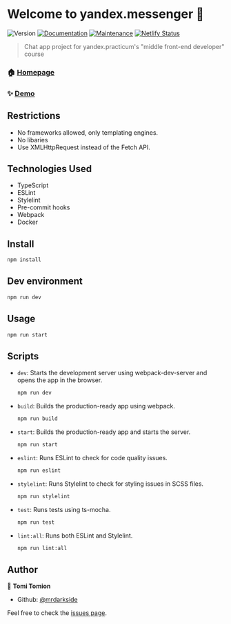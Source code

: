 # Welcome to yandex.messenger 👋

![Version](https://img.shields.io/badge/version-0.1.0-blue.svg?cacheSeconds=2592000)
[![Documentation](https://img.shields.io/badge/documentation-yes-brightgreen.svg)](https://github.com/mrdarkside/middle.messenger.praktikum.yandex#readme)
[![Maintenance](https://img.shields.io/badge/Maintained%3F-yes-green.svg)](https://github.com/mrdarkside/middle.messenger.praktikum.yandex/graphs/commit-activity)
[![Netlify Status](https://api.netlify.com/api/v1/badges/dc9dd387-e620-49f2-890d-f6c24ce2acf8/deploy-status)](https://app.netlify.com/sites/enchanting-mermaid-704166/deploys?branch=deploy)

> Chat app project for yandex.practicum's &#34;middle front-end developer&#34; course


### 🏠 [Homepage](https://github.com/mrdarkside/middle.messenger.praktikum.yandex#readme)

### ✨ [Demo](https://enchanting-mermaid-704166.netlify.app/)

## Restrictions

- No frameworks allowed, only templating engines.
- No libaries
- Use XMLHttpRequest instead of the Fetch API.

## Technologies Used

- TypeScript
- ESLint
- Stylelint
- Pre-commit hooks
- Webpack
- Docker
  

## Install

```sh
npm install
```

## Dev environment

```sh
npm run dev
```

## Usage

```sh
npm run start
```

## Scripts

- `dev`: Starts the development server using webpack-dev-server and opens the app in the browser.
  ```sh
  npm run dev
  ```
- `build`: Builds the production-ready app using webpack.
  ```sh
  npm run build
  ```
- `start`: Builds the production-ready app and starts the server.
  ```sh
  npm run start
  ```
- `eslint`: Runs ESLint to check for code quality issues.
  ```sh
  npm run eslint
  ```
- `stylelint`: Runs Stylelint to check for styling issues in SCSS files.
  ```sh
  npm run stylelint
  ```
- `test`: Runs tests using ts-mocha.
  ```sh
  npm run test
  ```
- `lint:all`: Runs both ESLint and Stylelint.
  ```sh
  npm run lint:all
  ```

## Author

👤 **Tomi Tomion**

- Github: [@mrdarkside](https://github.com/mrdarkside)

Feel free to check the [issues page](https://github.com/mrdarkside/middle.messenger.praktikum.yandex/issues).

